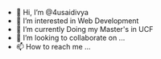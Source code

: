 - 👋 Hi, I’m @4usaidivya
- 👀 I’m interested in Web Development
- 🌱 I’m currently Doing my Master's in UCF
- 💞️ I’m looking to collaborate on ...
- 📫 How to reach me ...

<!---
4usaidivya/4usaidivya is a ✨ special ✨ repository because its `README.md` (this file) appears on your GitHub profile.
You can click the Preview link to take a look at your changes.
--->
